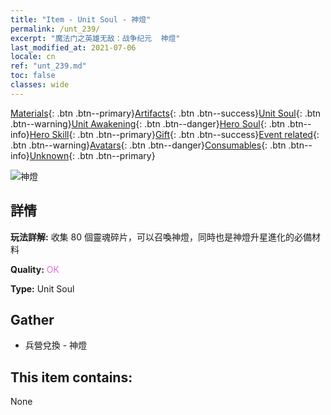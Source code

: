 ```yaml
---
title: "Item - Unit Soul - 神燈"
permalink: /unt_239/
excerpt: "魔法门之英雄无敌：战争纪元  神燈"
last_modified_at: 2021-07-06
locale: cn
ref: "unt_239.md"
toc: false
classes: wide
---
```

 [Materials](/ItemsCN/){: .btn .btn--primary}[Artifacts](/ItemsCN/Artifacts/){: .btn .btn--success}[Unit Soul](/ItemsCN/UnitSoul/){: .btn .btn--warning}[Unit Awakening](/ItemsCN/UnitAwakening/){: .btn .btn--danger}[Hero Soul](/ItemsCN/HeroSoul/){: .btn .btn--info}[Hero Skill](/ItemsCN/HeroSkill/){: .btn .btn--primary}[Gift](/ItemsCN/Gift/){: .btn .btn--success}[Event related](/ItemsCN/Events/){: .btn .btn--warning}[Avatars](/ItemsCN/Avatars/){: .btn .btn--danger}[Consumables](/ItemsCN/Consumables/){: .btn .btn--info}[Unknown](/ItemsCN/Unknown/){: .btn .btn--primary}

 ![神燈](/images/u/ti_shenguai.jpg)

## 詳情
 **玩法詳解:** 收集 80 個靈魂碎片，可以召喚神燈，同時也是神燈升星進化的必備材料

 **Quality:** <span style="color: #DA70D6">OK</span>

 **Type:** Unit Soul

## Gather

*    兵營兌換 - 神燈 

## This item contains:

  None

